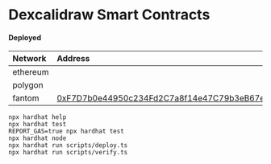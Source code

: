 # Dexcalidraw Smart Contracts

#### Deployed
| Network         | Address                                                                                                              |
| :----------- | :------------------------------------------------------------------------------------------------------------------- |
| ethereum | [](https://etherscan.io/address/) |
| polygon | [](https://polygonscan.com/address/) |
| fantom | [0xF7D7b0e44950c234Fd2C7a8f14e47C79b3eB67e9](https://ftmscan.com/address/0xF7D7b0e44950c234Fd2C7a8f14e47C79b3eB67e9) |


```shell
npx hardhat help
npx hardhat test
REPORT_GAS=true npx hardhat test
npx hardhat node
npx hardhat run scripts/deploy.ts
npx hardhat run scripts/verify.ts
```
